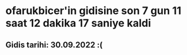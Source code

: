 # ofarukbicer'in gidisine son 7 gun 11 saat 12 dakika 17 saniye kaldi

## Gidis tarihi: 30.09.2022 :(